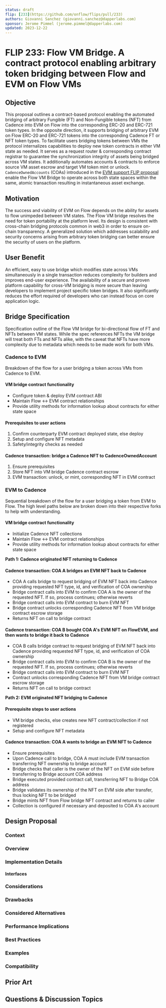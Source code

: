 ```yaml
---
status: draft
flip: [233](https://github.com/onflow/flips/pull/233)
authors: Giovanni Sanchez (giovanni.sanchez@dapperlabs.com)
sponsor: Jerome Pimmel (jerome.pimmel@dapperlabs.com)
updated: 2023-12-22
---
```


# FLIP 233: Flow VM Bridge. A contract protocol enabling arbitrary token bridging between Flow and EVM on Flow VMs

## Objective

This proposal outlines a contract-based protocol enabling the automated bridging of arbitrary Fungible (FT) and 
Non-Fungible tokens (NFT) from Cadence into EVM on Flow into the corresponding ERC-20 and ERC-721 token types. In the 
opposite direction, it supports bridging of arbitrary EVM on Flow ERC-20 and ERC-721 tokens into the corresponding 
Cadence FT or NFT token types. To facilitate users bridging tokens between VMs the protocol internalizes capabilities 
to deploy new token contracts in either VM state as needed. It serves as a request router & corresponding contract 
registrar to guarantee the synchronization integrity of assets being bridged across VM states. It additionally automates 
accounts & contracts to enforce source VM asset escrow and target VM token mint or unlock. `CadenceOwnedAccounts` (COAs)
introduced in the [EVM support FLIP proposal](https://github.com/onflow/flips/pull/225) enable the Flow VM Bridge to 
operate across both state spaces within the same, atomic transaction resulting in instantaneous asset exchange. 

## Motivation

The success and viability of EVM on Flow depends on the ability for assets to flow unimpeded between VM states. The Flow 
VM bridge resolves the need for token portability at the platform level. Its design is consistent with cross-chain 
bridging protocols common in web3 in order to ensure on-chain transparency. A generalized solution which addresses 
scalability and security concerns arising from arbitrary token bridging can better ensure the security of users on the
platform.

## User Benefit

An efficient, easy to use bridge which modifies state across VMs simultaneously in a single transaction reduces 
complexity for builders and improves end-user experience. The availability of a secure and proven platform capability 
for cross-VM bridging is more secure than leaving developers to implement project specific token bridges. It also 
significantly reduces the effort required of developers who can instead focus on core application logic. 

## Bridge Specification

Specification outline of the Flow VM bridge for bi-directional flow of FT and NFTs between VM states. While the spec 
references NFTs the VM bridge will treat both FTs and NFTs alike, with the caveat that NFTs have more complexity due to 
metadata which needs to be made work for both VMs.

### Cadence to EVM
Breakdown of the flow for a user bridging a token across VMs from Cadence to EVM. 

#### VM bridge contract functionality

* Configure token & deploy EVM contract ABI
* Maintain Flow <-> EVM contract relationships
* Provide utility methods for information lookup about contracts for either state space

#### Prerequisites to user actions

1. Confirm counterparty EVM contract deployed state, else deploy
2. Setup and configure NFT metadata
3. Safety/integrity checks as needed

#### Cadence transaction: bridge a Cadence NFT to CadenceOwnedAccount

1. Ensure prerequisites
2. Store NFT into VM bridge Cadence contract escrow
3. EVM transaction: unlock, or mint, corresponding NFT in EVM contract

### EVM to Cadence
Sequential breakdown of the flow for a user bridging a token from EVM to Flow. The high level paths below are broken down into their respective forks to help with understanding.

#### VM bridge contract functionality

* Initialize Cadence NFT collections
* Maintain Flow <-> EVM contract relationships
* Provide utility methods for information lookup about contracts for either state space

**Path 1: Cadence originated NFT returning to Cadence**

#### Cadence transaction: COA A bridges an EVM NFT back to Cadence

* COA A calls bridge to request bridging of EVM NFT back into Cadence providing requested NFT type, id, and verification of COA ownership
* Bridge contract calls into EVM to confirm COA A is the owner of the requested NFT. If so, process continues; otherwise reverts
* Bridge contract calls into EVM contract to burn EVM NFT
* Bridge contract unlocks corresponding Cadence NFT from VM bridge contract escrow storage
* Returns NFT on call to bridge contract

#### Cadence transaction: COA B bought COA A's EVM NFT on FlowEVM, and then wants to bridge it back to Cadence

* COA B calls bridge contract to request bridging of EVM NFT back into Cadence providing requested NFT type, id, and verification of COA ownership
* Bridge contract calls into EVM to confirm COA B is the owner of the requested NFT. If so, process continues; otherwise reverts
* Bridge contract calls into EVM contract to burn EVM NFT
* Contract unlocks corresponding Cadence NFT from VM bridge contract escrow storage
* Returns NFT on call to bridge contract

**Path 2: EVM originated NFT bridging to Cadence**

#### Prerequisite steps to user actions

* VM bridge checks, else creates new NFT contract/collection if not registered
* Setup and configure NFT metadata

#### Cadence transaction: COA A wants to bridge an EVM NFT to Cadence

* Ensure prerequisites 
* Upon Cadence call to bridge, COA A must include EVM transaction transferring NFT ownership to bridge account
* Bridge checks that caller is the owner of the NFT on EVM side before transferring to Bridge account COA address
* Bridge executed provided contract call, transferring NFT to Bridge COA address
* Bridge validates its ownership of the NFT on EVM side after transfer, thus locking NFT to be bridged
* Bridge mints NFT from Flow bridge NFT contract and returns to caller
* Collection is configured if necessary and deposited to COA A's account

## Design Proposal

### Context


### Overview

### Implementation Details

#### Interfaces

### Considerations

### Drawbacks

### Considered Alternatives

### Performance Implications


### Best Practices

### Examples

### Compatibility

## Prior Art

## Questions & Discussion Topics
